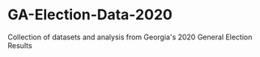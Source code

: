 # GA-Election-Data-2020
Collection of datasets and analysis from Georgia's 2020 General Election Results
